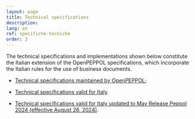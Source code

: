```yaml
---
layout: page
title: Technical specifications
description:
lang: en
ref: specifiche-tecniche
order: 3
---
```


The technical specifications and implementations shown below constitute the Italian extension of the OpenPEPPOL specifications, which incorporate the Italian rules for the use of business documents.

- <a aria-label="Peppol.eu - Technical specifications maintained by OpenPEPPOL - External link" title="External link" href="https://peppol.org/documentation/" target="_blank">Technical specifications maintained by OpenPEPPOL</a>;

- <a aria-label="Technical specifications valid for Italy" title="Technical specifications valid for Italy" href="https://peppol-docs.agid.gov.it/docs/my_index-ENG.jsp" target="_blank">Technical specifications valid for Italy</a>.

- <a aria-label="Technical specifications valid for Italy updated to May Release Peppol 2024 (effective August 26, 2024)" title="Technical specifications valid for Italy updated to May Release Peppol 2024 (effective August 26, 2024)" href="https://peppol-docs.agid.gov.it/docs-next-release/" target="_blank">Technical specifications valid for Italy updated to May Release Peppol 2024 (effective August 26, 2024)</a>.



